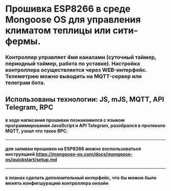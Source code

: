 # Прошивка ESP8266 в среде Mongoose OS для управления климатом теплицы или сити-фермы.
### Контроллер управляет 4мя каналами (суточный таймер, периодный таймер, работа по уставке). Настройка контроллера осуществляется через WEB-интерфейс. Телеметрию можно выводить на MQTT-сервер или телеграм бота.
Использованы технологии: JS, mJS, MQTT, API Telegram, RPC
---
#### в ходе написания прошивки познакомился с языком программирования JavaScript и API Telegram, разобрался в протоколе MQTT, узнал что такое RPC.
---
#### для заливки прошивки на ESP8266 можно воспользоваться инструкцией https://mongoose-os.com/docs/mongoose-os/quickstart/setup.md
---
#### в планах сделать дополнительный интерфейс, что бы можно было менять конфигшурацию контроллера онлайн
